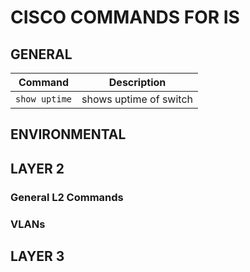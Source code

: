 # CISCO COMMANDS FOR IS

## GENERAL

| Command | Description |
| ------- | ----------- |
| `show uptime` | shows uptime of switch |


## ENVIRONMENTAL


## LAYER 2


### General L2 Commands


### VLANs


## LAYER 3
